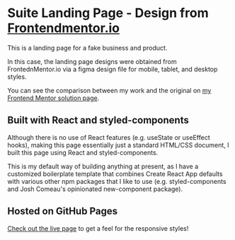 # Suite Landing Page - Design from [Frontendmentor.io](https://www.frontendmentor.io) 

This is a landing page for a fake business and product.

In this case, the landing page designs were obtained from FrontednMentor.io via a figma design file for mobile, tablet, and desktop styles.

You can see the comparison between my work and the original on [my Frontend Mentor solution page](https://www.frontendmentor.io/solutions/responsive-landing-page-with-react-and-styledcomponents-gYLzqWVZUF).


## Built with React and styled-components

Although there is no use of React features (e.g. useState or useEffect hooks), making this page essentially just a standard HTML/CSS document, I built this page using React and styled-components.

This is my default way of building anything at present, as I have a customized boilerplate template that combines Create React App defaults with various other npm packages that I like to use (e.g. styled-components and Josh Comeau's opinionated new-component package).

## Hosted on GitHub Pages

[Check out the live page](https://ghostb0x.github.io/fem-lvl2-suiteLP/) to get a feel for the responsive styles!
